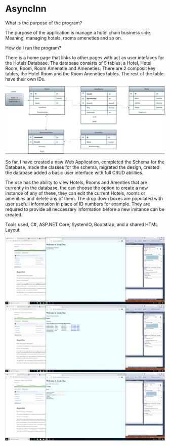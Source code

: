 # AsyncInn

What is the purpose of the program?

The purpose of the application is manage a hotel chain business side.  Meaning, managing hotels, rooms ameneties and so on.

How do I run the program?

There is a home page that links to other pages with act as user intefaces for the Hotels Database.  The database consists of 5 tables, a Hotel, Hotel Room, Room, Room Amenatie and Ameneties.  There are 2 composit key tables, the Hotel Room and the Room Aneneties tables. The rest of the table have their own IDs.

![image](https://github.com/omence/AsyncInn/blob/master/databaseSchema.JPG)

So far, I have created a new Web Application, completed the Schema for the Database, made the classes for the schema, migrated the design, created the database added a basic user interface with full CRUD abilities.

The use has the ability to view Hotels, Rooms and Amenties that are currently in the database.  the can choose the option to create a new instance of any of these, they can edit the current Hotels, rooms or amenities and delete any of them.  The drop down boxes are populated with user usefull information in place of ID numbers for example.  They are required to provide all neccessary information before a new instance can be created.

Tools used, C#, ASP.NET Core, SystemIO, Bootstrap, and a shared HTML Layout.

![image](https://github.com/omence/AsyncInn/blob/master/Screenshot%20(1).png)
![image](https://github.com/omence/AsyncInn/blob/master/Screenshot%20(2).png)
![image](https://github.com/omence/AsyncInn/blob/master/Screenshot%20(3).png)
